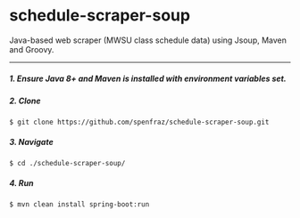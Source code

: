 # schedule-scraper-soup
Java-based web scraper (MWSU class schedule data) using Jsoup, Maven and Groovy.

----

##### 1. Ensure Java 8+ and Maven is installed with environment variables set.
##### 2. Clone
    $ git clone https://github.com/spenfraz/schedule-scraper-soup.git
##### 3. Navigate
    $ cd ./schedule-scraper-soup/
##### 4. Run
    $ mvn clean install spring-boot:run
